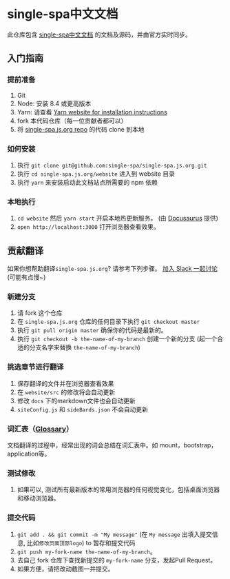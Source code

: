 # single-spa中文文档

此仓库包含 [single-spa中文文档](https://github.com/single-spa/zh-hans.single-spa.js.org) 的文档及源码，并由官方实时同步。

## 入门指南

### 提前准备

1. Git
1. Node: 安装 8.4 或更高版本
1. Yarn: 请查看 [Yarn website for installation instructions](https://yarnpkg.com/lang/en/docs/install/)
1. fork 本代码仓库（每一位贡献者都可以）
1. 将 [single-spa.js.org repo](https://github.com/single-spa/single-spa.js.org) 的代码 clone 到本地

### 如何安装

1. 执行 `git clone git@github.com:single-spa/single-spa.js.org.git`
1. 执行 `cd single-spa.js.org/website` 进入到 website 目录
1. 执行 `yarn` 来安装启动此文档站点所需要的 npm 依赖

### 本地执行

1. `cd website` 然后 `yarn start` 开启本地热更新服务。 (由 [Docusaurus](https://docusaurus.io/) 提供)
1. `open http://localhost:3000` 打开浏览器查看效果。

## 贡献翻译

如果你想帮助翻译`single-spa.js.org`? 请参考下列步骤。
[加入 Slack 一起讨论](https://single-spa.slack.com/archives/C011K55BAB0/p1586591177000200)(可能有点慢~)

### 新建分支

1. 请 fork 这个仓库
1. 在 `single-spa.js.org` 仓库的任何目录下执行 `git checkout master`
1. 执行 `git pull origin master` 确保你的代码是最新的。
1. 执行 `git checkout -b the-name-of-my-branch` 创建一个新的分支 (起一个合适的分支名字来替换 `the-name-of-my-branch`)

### 挑选章节进行翻译

1. 保存翻译的文件并在浏览器查看效果
  1. 在 `website/src` 的修改将会自动更新
  1. 修改 `docs` 下的markdown文件也会自动更新
  1. `siteConfig.js` 和 `sideBards.json` 不会自动更新

### 词汇表（[Glossary](https://github.com/single-spa/zh-hans.single-spa.js.org/wiki/Single-spa-%E4%B8%AD%E8%8B%B1%E6%96%87%E5%AF%B9%E7%85%A7%E8%A1%A8)）

文档翻译的过程中，经常出现的词会总结在词汇表中。如 mount，bootstrap，application等。

### 测试修改

1. 如果可以, 测试所有最新版本的常用浏览器的任何视觉变化，包括桌面浏览器和移动浏览器。

### 提交代码

1. `git add . && git commit -m "My message"` (在 `My message` 出填入提交信息, 比如`修改页面顶部logo`) to 暂存和提交代码
1. `git push my-fork-name the-name-of-my-branch`。
1. 去自己 fork 仓库下查找新提交的 `my-fork-name` 分支，发起Pull Request。
1. 如果方便，请把改动截图一并提交。
